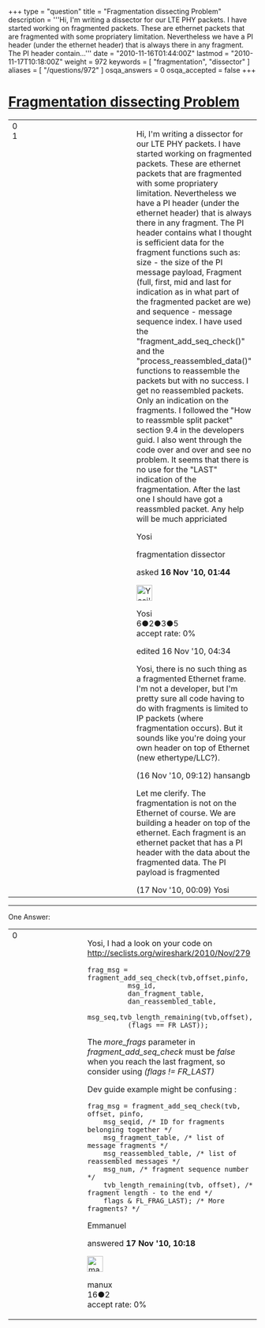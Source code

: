 +++
type = "question"
title = "Fragmentation dissecting Problem"
description = '''Hi, I&#x27;m writing a dissector for our LTE PHY packets. I have started working on fragmented packets. These are ethernet packets that are fragmented with some propriatery limitation. Nevertheless we have a PI header (under the ethernet header) that is always there in any fragment. The PI header contain...'''
date = "2010-11-16T01:44:00Z"
lastmod = "2010-11-17T10:18:00Z"
weight = 972
keywords = [ "fragmentation", "dissector" ]
aliases = [ "/questions/972" ]
osqa_answers = 0
osqa_accepted = false
+++

<div class="headNormal">

# [Fragmentation dissecting Problem](/questions/972/fragmentation-dissecting-problem)

</div>

<div id="main-body">

<div id="askform">

<table id="question-table" style="width:100%;"><colgroup><col style="width: 50%" /><col style="width: 50%" /></colgroup><tbody><tr class="odd"><td style="width: 30px; vertical-align: top"><div class="vote-buttons"><div id="post-972-score" class="post-score" title="current number of votes">0</div><div id="favorite-count" class="favorite-count">1</div></div></td><td><div id="item-right"><div class="question-body"><p>Hi, I'm writing a dissector for our LTE PHY packets. I have started working on fragmented packets. These are ethernet packets that are fragmented with some propriatery limitation. Nevertheless we have a PI header (under the ethernet header) that is always there in any fragment. The PI header contains what I thought is sefficient data for the fragment functions such as: size - the size of the PI message payload, Fragment (full, first, mid and last for indication as in what part of the fragmented packet are we) and sequence - message sequence index. I have used the "fragment_add_seq_check()" and the "process_reassembled_data()" functions to reassemble the packets but with no success. I get no reassembled packets. Only an indication on the fragments. I followed the "How to reassmble split packet" section 9.4 in the developers guid. I also went through the code over and over and see no problem. It seems that there is no use for the "LAST" indication of the fragmentation. After the last one I should have got a reassmbled packet. Any help will be much appriciated</p><p>Yosi</p></div><div id="question-tags" class="tags-container tags">fragmentation dissector</div><div id="question-controls" class="post-controls"></div><div class="post-update-info-container"><div class="post-update-info post-update-info-user"><p>asked <strong>16 Nov '10, 01:44</strong></p><img src="https://secure.gravatar.com/avatar/8ab0d645ffb3d50a34f8ef582bb92061?s=32&amp;d=identicon&amp;r=g" class="gravatar" width="32" height="32" alt="Yosi&#39;s gravatar image" /><p>Yosi<br />
<span class="score" title="6 reputation points">6</span><span title="2 badges"><span class="badge1">●</span><span class="badgecount">2</span></span><span title="3 badges"><span class="silver">●</span><span class="badgecount">3</span></span><span title="5 badges"><span class="bronze">●</span><span class="badgecount">5</span></span><br />
<span class="accept_rate" title="Rate of the user&#39;s accepted answers">accept rate:</span> <span title="Yosi has no accepted answers">0%</span></p></div><div class="post-update-info post-update-info-edited"><p>edited 16 Nov '10, 04:34</p></div></div><div id="comments-container-972" class="comments-container"><span id="974"></span><div id="comment-974" class="comment"><div id="post-974-score" class="comment-score"></div><div class="comment-text"><p>Yosi, there is no such thing as a fragmented Ethernet frame. I'm not a developer, but I'm pretty sure all code having to do with fragments is limited to IP packets (where fragmentation occurs). But it sounds like you're doing your own header on top of Ethernet (new ethertype/LLC?).</p></div><div id="comment-974-info" class="comment-info"><span class="comment-age">(16 Nov '10, 09:12)</span> hansangb</div></div><span id="981"></span><div id="comment-981" class="comment"><div id="post-981-score" class="comment-score"></div><div class="comment-text"><p>Let me clerify. The fragmentation is not on the Ethernet of course. We are building a header on top of the ethernet. Each fragment is an ethernet packet that has a PI header with the data about the fragmented data. The PI payload is fragmented</p></div><div id="comment-981-info" class="comment-info"><span class="comment-age">(17 Nov '10, 00:09)</span> Yosi</div></div></div><div id="comment-tools-972" class="comment-tools"></div><div class="clear"></div><div id="comment-972-form-container" class="comment-form-container"></div><div class="clear"></div></div></td></tr></tbody></table>

------------------------------------------------------------------------

<div class="tabBar">

<span id="sort-top"></span>

<div class="headQuestions">

One Answer:

</div>

</div>

<span id="989"></span>

<div id="answer-container-989" class="answer">

<table style="width:100%;"><colgroup><col style="width: 50%" /><col style="width: 50%" /></colgroup><tbody><tr class="odd"><td style="width: 30px; vertical-align: top"><div class="vote-buttons"><div id="post-989-score" class="post-score" title="current number of votes">0</div></div></td><td><div class="item-right"><div class="answer-body"><p>Yosi, I had a look on your code on <a href="http://seclists.org/wireshark/2010/Nov/279">http://seclists.org/wireshark/2010/Nov/279</a></p><pre><code>frag_msg = fragment_add_seq_check(tvb,offset,pinfo,
          msg_id,
          dan_fragment_table,
          dan_reassembled_table,
          msg_seq,tvb_length_remaining(tvb,offset),
          (flags == FR_LAST));</code></pre><p>The <em>more_frags</em> parameter in <em>fragment_add_seq_check</em> must be <em>false</em> when you reach the last fragment, so consider using <em>(flags != FR_LAST)</em></p><p>Dev guide example might be confusing :</p><pre><code>frag_msg = fragment_add_seq_check(tvb, offset, pinfo,
    msg_seqid, /* ID for fragments belonging together */
    msg_fragment_table, /* list of message fragments */
    msg_reassembled_table, /* list of reassembled messages */
    msg_num, /* fragment sequence number */
    tvb_length_remaining(tvb, offset), /* fragment length - to the end */
    flags &amp; FL_FRAG_LAST); /* More fragments? */</code></pre><p>Emmanuel</p></div><div class="answer-controls post-controls"></div><div class="post-update-info-container"><div class="post-update-info post-update-info-user"><p>answered <strong>17 Nov '10, 10:18</strong></p><img src="https://secure.gravatar.com/avatar/2282d6ca42253cbf6aa80c00be6af1b2?s=32&amp;d=identicon&amp;r=g" class="gravatar" width="32" height="32" alt="manux&#39;s gravatar image" /><p>manux<br />
<span class="score" title="16 reputation points">16</span><span title="2 badges"><span class="bronze">●</span><span class="badgecount">2</span></span><br />
<span class="accept_rate" title="Rate of the user&#39;s accepted answers">accept rate:</span> <span title="manux has no accepted answers">0%</span></p></div></div><div id="comments-container-989" class="comments-container"></div><div id="comment-tools-989" class="comment-tools"></div><div class="clear"></div><div id="comment-989-form-container" class="comment-form-container"></div><div class="clear"></div></div></td></tr></tbody></table>

</div>

<div class="paginator-container-left">

</div>

</div>

</div>

